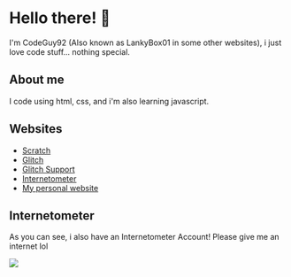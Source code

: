 # Hello there! 👋
I'm CodeGuy92 (Also known as LankyBox01 in some other websites), i just love code stuff... nothing special.

## About me
I code using html, css, and i'm also learning javascript.

## Websites
- <a href="https://scratch.mit.edu/users/LankyBox01/">Scratch</a>
- <a href="https://glitch.com/@LankyBox01">Glitch</a>
- <a href="https://support.glitch.com/u/LankyBox01/summary">Glitch Support</a>
- <a href="http://internetometer.com/give/47926">Internetometer</a>
- <a href="https://lankybox01.glitch.me/">My personal website</a>

## Internetometer
As you can see, i also have an Internetometer Account! Please give me an internet lol

<a href='http://internetometer.com/give/47926'><img src='http://internetometer.com/image/47926.png'/></a>
